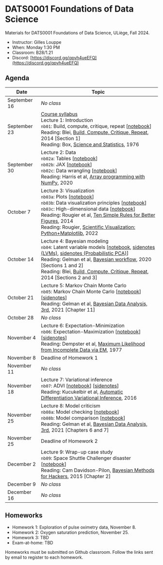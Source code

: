 # DATS0001 Foundations of Data Science

Materials for DATS0001 Foundations of Data Science, ULiège, Fall 2024.

- Instructor: Gilles Louppe
- When: Monday 1:30 PM
- Classroom: B28/1.21
- Discord: [https://discord.gg/qpvh4ueEFQ](https://discord.gg/qpvh4ueEFQ)

## Agenda

| Date | Topic |
| --- | --- |
| September 16 | _No class_ |
| September 23 | [Course syllabus](https://glouppe.github.io/dats0001-foundations-of-data-science/?p=course-syllabus.md)<br> Lecture 1: Introduction<br>`nb01`: Build, compute, critique, repeat [[notebook](./nb01-box-loop.ipynb)]<br>Reading: Blei, [Build, Compute, Critique, Repeat](http://www.cs.columbia.edu/~blei/fogm/2020F/readings/Blei2014.pdf), 2014 [Section 1]<br>Reading: Box, [Science and Statistics](https://www.jstor.org/stable/2286841), 1976|
| September 30 | Lecture 2: Data<br>`nb02a`: Tables [[notebook](./nb02a-tables.ipynb)]<br>`nb02b`: JAX [[notebook](./nb02b-jax.ipynb)]<br>`nb02c`: Data wrangling [[notebook](./nb02c-data-wrangling.ipynb)]<br>Reading: Harris et al, [Array programming with NumPy](https://www.nature.com/articles/s41586-020-2649-2), 2020 |
| October 7 | Lecture 3: Visualization <br>`nb03a`: Plots [[notebook](./nb03a-plots.ipynb)]<br>`nb03b`: Data visualization principles [[notebook](./nb03b-visualization.ipynb)]<br>`nb03c`: High-dimensional data [[notebook](./nb03c-high-dimensional-data.ipynb)]<br>Reading: Rougier et al, [Ten Simple Rules for Better Figures](https://journals.plos.org/ploscompbiol/article/file?id=10.1371/journal.pcbi.1003833&type=printable), 2014<br>Reading: Rougier, [Scientific Visualization: Python+Matplotlib](https://github.com/rougier/scientific-visualization-book), 2022 |
| October 14 | Lecture 4: Bayesian modeling <br>`nb04`: Latent variable models [[notebook](./nb04-latent-variable-models.ipynb), [sidenotes (LVMs)](./pdf/lec04-lvm.pdf), [sidenotes (Probabilistic PCA)](./pdf/lec04-ppca.pdf)]<br>Reading: Gelman et al, [Bayesian workflow](https://arxiv.org/abs/2011.01808), 2020 [Sections 1 and 2]<br>Reading: Blei, [Build, Compute, Critique, Repeat](http://www.cs.columbia.edu/~blei/fogm/2020F/readings/Blei2014.pdf), 2014 [Sections 2 and 3] |
| October 21 | Lecture 5: Markov Chain Monte Carlo<br>`nb05`: Markov Chain Monte Carlo [[notebook](./nb05-mcmc.ipynb)] [[sidenotes](./pdf/lec05-mcmc.pdf)]<br>Reading: Gelman et al, [Bayesian Data Analysis, 3rd](http://www.stat.columbia.edu/~gelman/book/BDA3.pdf), 2021 [Chapter 11] |
| October 28 | _No class_ |
| November 4 | Lecture 6: Expectation-Minimization <br>`nb06`: Expectation-Maximization [[notebook](./nb06-em.ipynb)] [[sidenotes](./pdf/lec06-em.pdf)]<br>Reading: Dempster et al, [Maximum Likelihood from Incomplete Data via EM](https://www.jstor.org/stable/2984875), 1977  |
| November 8 | Deadline of Homework 1 |
| November 11 | _No class_ |
| November 18 | Lecture 7: Variational inference <br>`nb07`: ADVI [[notebook](./nb07-advi.ipynb)] [[sidenotes](./pdf/lec07-advi.pdf)]<br>Reading: Kucukelbir et al, [Automatic Differentiation Variational Inference](https://arxiv.org/abs/1603.00788), 2016 |
| November 25 | Lecture 8: Model criticism<br>`nb08a`: Model checking [[notebook](./nb08a-model-checking.ipynb)]<br>`nb08b`: Model comparison [[notebook](./nb08b-model-comparison.ipynb)]<br>Reading: Gelman et al, [Bayesian Data Analysis, 3rd](http://www.stat.columbia.edu/~gelman/book/BDA3.pdf), 2021 [Chapters 6 and 7] |
| November 25 | Deadline of Homework 2 |
| December 2 | Lecture 9: Wrap-up case study<br>`nb09`: Space Shuttle Challenger disaster [[notebook](./nb09-space-shuttle-disaster.ipynb)]<br>Reading: Cam Davidson-Pilon, [Bayesian Methods for Hackers](https://camdavidsonpilon.github.io/Probabilistic-Programming-and-Bayesian-Methods-for-Hackers/#contents), 2015 [Chapter 2] |
| December 9 | _No class_ |
| December 16 | _No class_ |


## Homeworks

- Homework 1: Exploration of pulse oximetry data, November 8.
- Homework 2: Oxygen saturation prediction, November 25.
- Homework 3: TBD
- Exam-at-home: TBD

Homeworks must be submitted on Github classroom. Follow the links sent by email to register to each homework.
